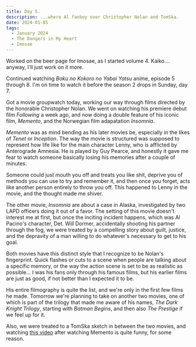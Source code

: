 ```yaml
---
title: Day 5.
description: ...where Al fanboy over Christopher Nolan and TomSka.
date: 2024-01-05
tags: 
  - January 2024
  - The Dangers in My Heart
  - Imosae
---
```

Worked on the beer page for Imosae, as I started volume 4. Kaiko.... anyway, I'll just work on it more.

Continued watching *Boku no Kokoro no Yabai Yatsu* anime, episode 5 through 8. I'm on time to watch it before the season 2 drops in Sunday, day 7.

Got a movie groupwatch today, working our way through films directed by the honorable Christopher Nolan. We went on watching his premiere debut film *Following* a week ago, and now doing a double feature of his iconic film, *Memento*, and the Norwegian film adapatation *Insomnia*.

*Memento* was as mind bending as his later movies be, especially in the likes of *Tenet* or *Inception*. The way the movie is structured was supposed to represent how life like for the main character Lenny, who is afflicted by Anterograde Amnesia. He is played by Guy Pearce, and honestly it gave me fear to watch someone basically losing his memories after a couple of minutes.

Someone could just mouth you off and treats you like shit, deprive you of methods you can use to try and remember it, and then once you forget, acts like another person entirely to throw you off. This happened to Lenny in the movie, and the thought made me shiver.

The other movie, *Insomnia* are about a case in Alaska, investigated by two LAPD officers doing it out of a favor. The setting of this movie doesn't interest me at first, but once the inciting incident happens, which was Al Pacino's character, Det. Will Dormer, accidentally shooting his partner through the fog, we were treated by a compelling story about guilt, justice, and the depravity of a man willing to do whatever's necessary to get to his goal.

Both movies have this distinct style that I recognize to be Nolan's fingerprint. Quick flashes or cuts to a scene when people are talking about a specific memory, or the way the action scene is set to be as realistic as possible... I was his fans only through his famous films, but his earlier films are just as good, if not better than I expected it to be.

His entire filmography is quite the list, and we're only in the first few films he made. Tomorrow we're planning to take on another two movies, one of which is part of the trilogy that made me aware of his names, *The Dark Knight Trilogy*, starting with *Batman Begins*, and then also *The Prestige* if we feel up for it.

Also, we were treated to a TomSka sketch in between the two movies, and watching [this video](https://www.youtube.com/watch?v=H0WynQgUlWo) after watching Memento is quite funny, for some reason.
